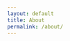 ```yaml
---
layout: default
title: About
permalink: /about/
---
```


<!--
This is the base Jekyll theme. You can find out more info about customizing your Jekyll theme, as well as basic Jekyll usage documentation at [jekyllrb.com](https://jekyllrb.com/)

You can find the source code for Minima at GitHub:
[jekyll][jekyll-organization] /
[minima](https://github.com/jekyll/minima)
[jekyll-theme-leap-day](https://github.com/pages-themes/leap-day)

You can find the source code for Jekyll at GitHub:
[jekyll][jekyll-organization] /
[jekyll](https://github.com/jekyll/jekyll)
-->

[jekyll-organization]: https://github.com/jekyll
